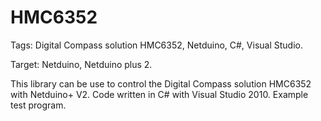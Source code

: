 HMC6352
=======

Tags: Digital Compass solution HMC6352, Netduino, C#, Visual Studio.

Target: Netduino, Netduino plus 2.

This library can be use to control the Digital Compass solution HMC6352 with Netduino+ V2. Code written in C# with Visual Studio 2010. Example test program.

